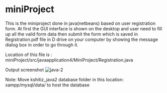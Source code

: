 # miniProject
This is the miniproject done in java(netbeans) based on user registration form. At first the GUI interface is shown on the desktop and user need to fill up all the valid form data then submit the form which is saved in Registration.pdf file in D drive on your computer by showing the message dialog box in order to go through it.

Location of this file  is : miniProject/src/javaapplication4/MiniProject/Registration.java

Output screenshot
![java-2](https://user-images.githubusercontent.com/52815756/75880761-fdadc680-5e45-11ea-9b35-7395ea708a96.PNG)
 
 Note: Move kshitiz_java2 database folder in this location: xampp/mysql/data/ to host the database 
 

